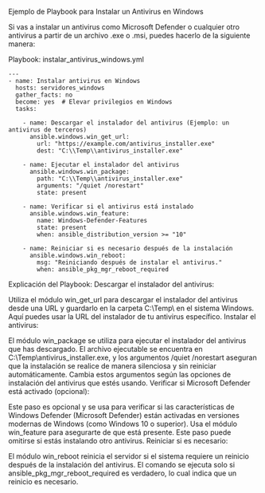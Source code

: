 Ejemplo de Playbook para Instalar un Antivirus en Windows

Si vas a instalar un antivirus como Microsoft Defender o cualquier otro antivirus a partir de un archivo .exe o .msi, puedes hacerlo de la siguiente manera:

Playbook: instalar_antivirus_windows.yml
```
---
- name: Instalar antivirus en Windows
  hosts: servidores_windows
  gather_facts: no
  become: yes  # Elevar privilegios en Windows
  tasks:

    - name: Descargar el instalador del antivirus (Ejemplo: un antivirus de terceros)
      ansible.windows.win_get_url:
        url: "https://example.com/antivirus_installer.exe"
        dest: "C:\\Temp\\antivirus_installer.exe"

    - name: Ejecutar el instalador del antivirus
      ansible.windows.win_package:
        path: "C:\\Temp\\antivirus_installer.exe"
        arguments: "/quiet /norestart"
        state: present

    - name: Verificar si el antivirus está instalado
      ansible.windows.win_feature:
        name: Windows-Defender-Features
        state: present
        when: ansible_distribution_version >= "10"

    - name: Reiniciar si es necesario después de la instalación
      ansible.windows.win_reboot:
        msg: "Reiniciando después de instalar el antivirus."
        when: ansible_pkg_mgr_reboot_required
```

Explicación del Playbook:
Descargar el instalador del antivirus:

Utiliza el módulo win_get_url para descargar el instalador del antivirus desde una URL y guardarlo en la carpeta C:\Temp\ en el sistema Windows. Aquí puedes usar la URL del instalador de tu antivirus específico.
Instalar el antivirus:

El módulo win_package se utiliza para ejecutar el instalador del antivirus que has descargado. El archivo ejecutable se encuentra en C:\Temp\antivirus_installer.exe, y los argumentos /quiet /norestart aseguran que la instalación se realice de manera silenciosa y sin reiniciar automáticamente. Cambia estos argumentos según las opciones de instalación del antivirus que estés usando.
Verificar si Microsoft Defender está activado (opcional):

Este paso es opcional y se usa para verificar si las características de Windows Defender (Microsoft Defender) están activadas en versiones modernas de Windows (como Windows 10 o superior). Usa el módulo win_feature para asegurarte de que está presente. Este paso puede omitirse si estás instalando otro antivirus.
Reiniciar si es necesario:

El módulo win_reboot reinicia el servidor si el sistema requiere un reinicio después de la instalación del antivirus. El comando se ejecuta solo si ansible_pkg_mgr_reboot_required es verdadero, lo cual indica que un reinicio es necesario.
